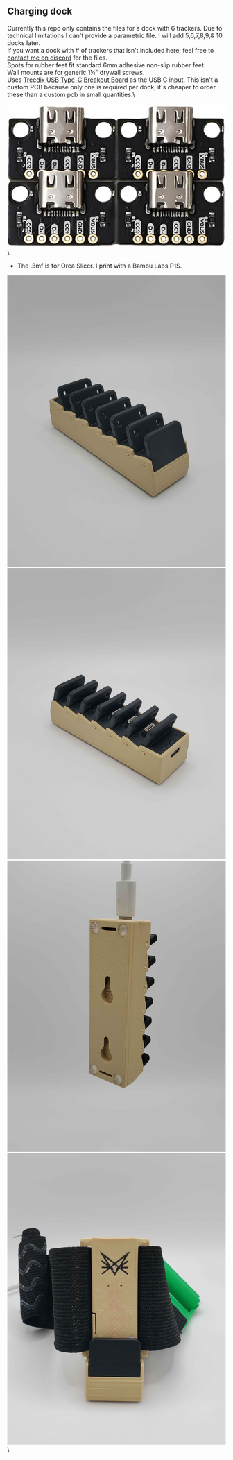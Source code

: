 ## Charging dock
Currently this repo only contains the files for a dock with 6 trackers. Due to technical limitations I can't provide a parametric file. I will add 5,6,7,8,9,& 10 docks later.\
If you want a dock with # of trackers that isn't included here, feel free to [contact me on discord](https://discord.gg/vpxSHmUSXH) for the files.\
Spots for rubber feet fit standard 6mm adhesive non-slip rubber feet.\
Wall mounts are for generic 1¼" drywall screws.\
Uses [Treedix USB Type-C Breakout Board](https://www.amazon.ca/gp/product/B096M2HQLK) as the USB C input. This isn't a custom PCB because only one is required per dock, it's cheaper to order these than a custom pcb in small quantities.\

![Treedix USB Type-C Breakout Board](Photos/treedix.png)\

* The .3mf is for Orca Slicer. I print with a Bambu Labs P1S.

![Front](Photos/Raw/frontiso.jpg "Photos") ![Back](Photos/Raw/backiso.jpg)\
![Bottom](Photos/Raw/hangback.jpg) ![Charging](Photos/Raw/fronttracker.jpg)\